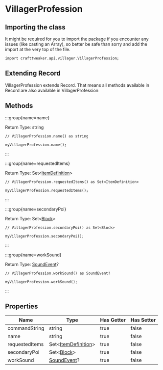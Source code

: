 # VillagerProfession

## Importing the class

It might be required for you to import the package if you encounter any issues (like casting an Array), so better be safe than sorry and add the import at the very top of the file.
```zenscript
import crafttweaker.api.villager.VillagerProfession;
```


## Extending Record

VillagerProfession extends Record. That means all methods available in Record are also available in VillagerProfession

## Methods

:::group{name=name}

Return Type: string

```zenscript
// VillagerProfession.name() as string

myVillagerProfession.name();
```

:::

:::group{name=requestedItems}

Return Type: Set&lt;[ItemDefinition](/vanilla/api/item/ItemDefinition)&gt;

```zenscript
// VillagerProfession.requestedItems() as Set<ItemDefinition>

myVillagerProfession.requestedItems();
```

:::

:::group{name=secondaryPoi}

Return Type: Set&lt;[Block](/vanilla/api/block/Block)&gt;

```zenscript
// VillagerProfession.secondaryPoi() as Set<Block>

myVillagerProfession.secondaryPoi();
```

:::

:::group{name=workSound}

Return Type: [SoundEvent](/vanilla/api/sound/SoundEvent)?

```zenscript
// VillagerProfession.workSound() as SoundEvent?

myVillagerProfession.workSound();
```

:::


## Properties

|      Name      |                             Type                              | Has Getter | Has Setter |
|----------------|---------------------------------------------------------------|------------|------------|
| commandString  | string                                                        | true       | false      |
| name           | string                                                        | true       | false      |
| requestedItems | Set&lt;[ItemDefinition](/vanilla/api/item/ItemDefinition)&gt; | true       | false      |
| secondaryPoi   | Set&lt;[Block](/vanilla/api/block/Block)&gt;                  | true       | false      |
| workSound      | [SoundEvent](/vanilla/api/sound/SoundEvent)?                  | true       | false      |

